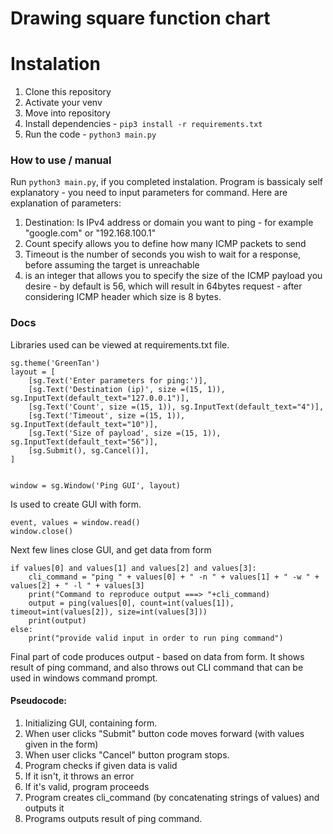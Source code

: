 # Drawing square function chart


# Instalation

1. Clone this repository
2. Activate your venv
3. Move into repository
4. Install dependencies - `pip3 install -r requirements.txt`
5. Run the code - `python3 main.py`

### How to use / manual
Run `python3 main.py`, if you completed instalation. Program is bassicaly self explanatory - you need to input parameters for command. Here are explanation of parameters:

1. Destination: Is IPv4 address or domain you want to ping - for example "google.com" or "192.168.100.1"
2. Count specify allows you to define how many ICMP packets to send
3. Timeout is the number of seconds you wish to wait for a response, before assuming the target is unreachable
4. is an integer that allows you to specify the size of the ICMP payload you desire - by default is 56, which will result in 64bytes request - after considering ICMP header which size is 8 bytes.

### Docs

Libraries used can be viewed at requirements.txt file.

```
sg.theme('GreenTan')
layout = [
    [sg.Text('Enter parameters for ping:')],
    [sg.Text('Destination (ip)', size =(15, 1)), sg.InputText(default_text="127.0.0.1")],
    [sg.Text('Count', size =(15, 1)), sg.InputText(default_text="4")],
    [sg.Text('Timeout', size =(15, 1)), sg.InputText(default_text="10")],
    [sg.Text('Size of payload', size =(15, 1)), sg.InputText(default_text="56")],
    [sg.Submit(), sg.Cancel()],
]


window = sg.Window('Ping GUI', layout)
```

Is used to create GUI with form.



```
event, values = window.read()
window.close()
```


Next few lines close GUI, and get data from form

```
if values[0] and values[1] and values[2] and values[3]:
    cli_command = "ping " + values[0] + " -n " + values[1] + " -w " + values[2] + " -l " + values[3]
    print("Command to reproduce output ===> "+cli_command)
    output = ping(values[0], count=int(values[1]), timeout=int(values[2]), size=int(values[3]))
    print(output)
else:
    print("provide valid input in order to run ping command")
```

Final part of code produces output - based on data from form. It shows result of ping command, and also throws out CLI command that can be used in windows command prompt.


#### Pseudocode:

1. Initializing GUI, containing form.
2. When user clicks "Submit" button code moves forward (with values given in the form)
3. When user clicks "Cancel" button program stops.
4. Program checks if given data is valid
5. If it isn't, it throws an error
6. If it's valid, program proceeds
7. Program creates cli_command (by concatenating strings of values) and outputs it
8. Programs outputs result of ping command. 
